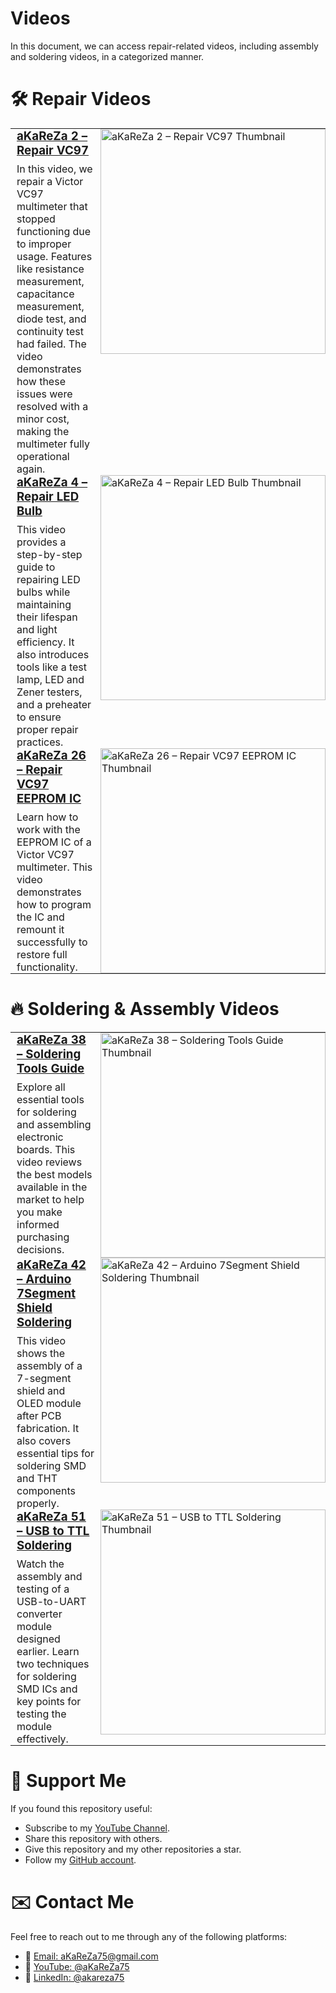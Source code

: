# Videos
In this document, we can access repair-related videos, including assembly and soldering videos, in a categorized manner.

# 🛠️ Repair Videos  
<table style="border-collapse: collapse;">
  <tr>
    <td valign="top" style="padding: 0 10px;">
      <h3 style="margin: 0;">
        <a href="https://youtu.be/h5BaUcLpn8E">aKaReZa 2 – Repair VC97</a>
      </h3>
      <p style="margin: 8px 0 0;">
        In this video, we repair a Victor VC97 multimeter that stopped functioning due to improper usage. Features like resistance measurement, capacitance measurement, diode test, and continuity test had failed. The video demonstrates how these issues were resolved with a minor cost, making the multimeter fully operational again.
      </p>
    </td>
    <td width="360" valign="top" style="padding: 0;">
      <a href="https://youtu.be/h5BaUcLpn8E">
        <img src="https://img.youtube.com/vi/h5BaUcLpn8E/maxresdefault.jpg"
             width="360"
             alt="aKaReZa 2 – Repair VC97 Thumbnail"/>
      </a>
    </td>
  </tr>

  <tr>
    <td valign="top" style="padding: 0 10px;">
      <h3 style="margin: 0;">
        <a href="https://youtu.be/wHrkd33FlMY">aKaReZa 4 – Repair LED Bulb</a>
      </h3>
      <p style="margin: 8px 0 0;">
        This video provides a step-by-step guide to repairing LED bulbs while maintaining their lifespan and light efficiency. It also introduces tools like a test lamp, LED and Zener testers, and a preheater to ensure proper repair practices.
      </p>
    </td>
    <td width="360" valign="top" style="padding: 0;">
      <a href="https://youtu.be/wHrkd33FlMY">
        <img src="https://img.youtube.com/vi/wHrkd33FlMY/maxresdefault.jpg"
             width="360"
             alt="aKaReZa 4 – Repair LED Bulb Thumbnail"/>
      </a>
    </td>
  </tr>

  <tr>
    <td valign="top" style="padding: 0 10px;">
      <h3 style="margin: 0;">
        <a href="https://youtu.be/gtcGRJrS7b0">aKaReZa 26 – Repair VC97 EEPROM IC</a>
      </h3>
      <p style="margin: 8px 0 0;">
        Learn how to work with the EEPROM IC of a Victor VC97 multimeter. This video demonstrates how to program the IC and remount it successfully to restore full functionality.
      </p>
    </td>
    <td width="360" valign="top" style="padding: 0;">
      <a href="https://youtu.be/gtcGRJrS7b0">
        <img src="https://img.youtube.com/vi/gtcGRJrS7b0/maxresdefault.jpg"
             width="360"
             alt="aKaReZa 26 – Repair VC97 EEPROM IC Thumbnail"/>
      </a>
    </td>
  </tr>
</table>

# 🔥 Soldering & Assembly Videos  
<table style="border-collapse: collapse;">
  <tr>
    <td valign="top" style="padding: 0 10px;">
      <h3 style="margin: 0;">
        <a href="https://youtu.be/6Y1DflvL5zI">aKaReZa 38 – Soldering Tools Guide</a>
      </h3>
      <p style="margin: 8px 0 0;">
        Explore all essential tools for soldering and assembling electronic boards. This video reviews the best models available in the market to help you make informed purchasing decisions.
      </p>
    </td>
    <td width="360" valign="top" style="padding: 0;">
      <a href="https://youtu.be/6Y1DflvL5zI">
        <img src="https://img.youtube.com/vi/6Y1DflvL5zI/maxresdefault.jpg"
             width="360"
             alt="aKaReZa 38 – Soldering Tools Guide Thumbnail"/>
      </a>
    </td>
  </tr>

  <tr>
    <td valign="top" style="padding: 0 10px;">
      <h3 style="margin: 0;">
        <a href="https://youtu.be/1Rpm_uHoqAg">aKaReZa 42 – Arduino 7Segment Shield Soldering</a>
      </h3>
      <p style="margin: 8px 0 0;">
        This video shows the assembly of a 7-segment shield and OLED module after PCB fabrication. It also covers essential tips for soldering SMD and THT components properly.
      </p>
    </td>
    <td width="360" valign="top" style="padding: 0;">
      <a href="https://youtu.be/1Rpm_uHoqAg">
        <img src="https://img.youtube.com/vi/1Rpm_uHoqAg/maxresdefault.jpg"
             width="360"
             alt="aKaReZa 42 – Arduino 7Segment Shield Soldering Thumbnail"/>
      </a>
    </td>
  </tr>

  <tr>
    <td valign="top" style="padding: 0 10px;">
      <h3 style="margin: 0;">
        <a href="https://youtu.be/JnmfULXj2iA">aKaReZa 51 – USB to TTL Soldering</a>
      </h3>
      <p style="margin: 8px 0 0;">
        Watch the assembly and testing of a USB-to-UART converter module designed earlier. Learn two techniques for soldering SMD ICs and key points for testing the module effectively.
      </p>
    </td>
    <td width="360" valign="top" style="padding: 0;">
      <a href="https://youtu.be/JnmfULXj2iA">
        <img src="https://img.youtube.com/vi/JnmfULXj2iA/maxresdefault.jpg"
             width="360"
             alt="aKaReZa 51 – USB to TTL Soldering Thumbnail"/>
      </a>
    </td>
  </tr>
</table>



# 🌟 Support Me
If you found this repository useful:
- Subscribe to my [YouTube Channel](https://www.youtube.com/@aKaReZa75).
- Share this repository with others.
- Give this repository and my other repositories a star.
- Follow my [GitHub account](https://github.com/aKaReZa75).

# ✉️ Contact Me
Feel free to reach out to me through any of the following platforms:
- 📧 [Email: aKaReZa75@gmail.com](mailto:aKaReZa75@gmail.com)
- 🎥 [YouTube: @aKaReZa75](https://www.youtube.com/@aKaReZa75)
- 💼 [LinkedIn: @akareza75](https://www.linkedin.com/in/akareza75)
